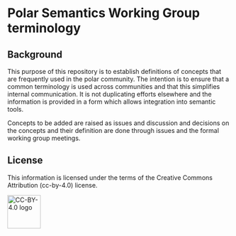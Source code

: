# Polar Semantics Working Group terminology

## Background
This purpose of this repository is to establish definitions of concepts that are frequently used in the polar community. 
The intention is to ensure that a common terminology is used across communities and that this simplifies internal communication. 
It is not duplicating efforts elsewhere and the information is provided in a form which allows integration into semantic tools.

Concepts to be added are raised as issues and discussion and decisions on the concepts and their definition are done through issues and the formal working group meetings.

## License
This information is licensed under the terms of the Creative Commons Attribution (cc-by-4.0) license. 

<a href="https://creativecommons.org/licenses/by/4.0/"><image src="https://mirrors.creativecommons.org/presskit/buttons/88x31/png/by.png" alt="CC-BY-4.0 logo" height=75></a>
